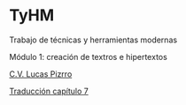 # TyHM
Trabajo de técnicas y herramientas modernas
<p>
Módulo 1: creación de textros e hipertextos
<p>
<a href="https://github.com/Luccas02/TyHM/blob/01aa7cbfbbc8a7d5e32481f0d52b5f7c4d63d299/CvLucasPizarro.zip"> C.V. Lucas Pizrro </a>
<p>
<a href="https://github.com/Luccas02/TyHM/blob/78d9380b06bb4bd13eb7edaa347180eb4edeb3a7/Traduccion_capitulo_7.zip"> Traducción capítulo 7 </a>
